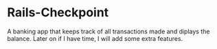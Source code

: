 # Rails-Checkpoint

A banking app that keeps track of all transactions made and diplays the balance. 
Later on if I have time, I will add some extra features.
